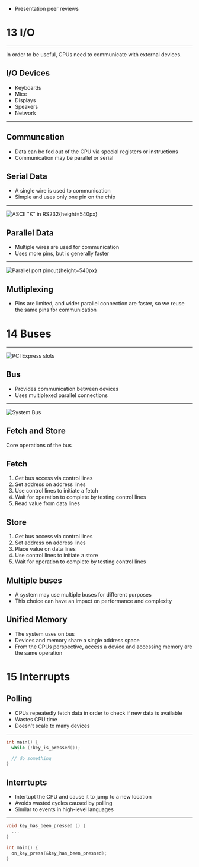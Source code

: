 - Presentation peer reviews

13 I/O
======

---

In order to be useful, CPUs need to communicate with external devices.

I/O Devices
-----------

- Keyboards
- Mice
- Displays
- Speakers
- Network

---

Communcation
------------

- Data can be fed out of the CPU via special registers or instructions
- Communication may be parallel or serial

Serial Data
-----------

- A single wire is used to communication
- Simple and uses only one pin on the chip

---

![ASCII "K" in RS232](https://upload.wikimedia.org/wikipedia/commons/b/b0/Rs232_oscilloscope_trace.svg){height=540px}

Parallel Data
-------------

- Multiple wires are used for communication
- Uses more pins, but is generally faster

---

![Parallel port pinout](https://upload.wikimedia.org/wikipedia/commons/e/e0/Parallel_port_pinouts.svg){height=540px}

Mutliplexing
------------

- Pins are limited, and wider parallel connection are faster, so we reuse the same pins for communication

14 Buses
========

---

![PCI Express slots](https://upload.wikimedia.org/wikipedia/commons/thumb/f/fc/PCIExpress.jpg/800px-PCIExpress.jpg)

Bus
---

- Provides communication between devices
- Uses multiplexed parallel connections

---

![System Bus](https://upload.wikimedia.org/wikipedia/commons/6/68/Computer_system_bus.svg)

Fetch and Store
---------------

Core operations of the bus

Fetch
-----

1. Get bus access via control lines
2. Set address on address lines
3. Use control lines to initiate a fetch
4. Wait for operation to complete by testing control lines
5. Read value from data lines

Store
-----

1. Get bus access via control lines
2. Set address on address lines
3. Place value on data lines
4. Use control lines to initiate a store
5. Wait for operation to complete by testing control lines

Multiple buses
--------------

- A system may use multiple buses for different purposes
- This choice can have an impact on performance and complexity

Unified Memory
--------------

- The system uses on bus
- Devices and memory share a single address space
- From the CPUs perspective, access a device and accessing memory are the same operation

15 Interrupts
============

Polling
-------

- CPUs repeatedly fetch data in order to check if new data is available
- Wastes CPU time
- Doesn't scale to many devices

---

```c
int main() {
  while (!key_is_pressed());

  // do something
}
```

Interrtupts
-----------

- Intertupt the CPU and cause it to jump to a new location
- Avoids wasted cycles caused by polling
- Similar to events in high-level languages

---

```c
void key_has_been_pressed () {
  ...
}

int main() {
  on_key_press(&key_has_been_pressed);
}
```
